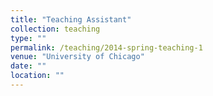 ```yaml
---
title: "Teaching Assistant"
collection: teaching
type: ""
permalink: /teaching/2014-spring-teaching-1
venue: "University of Chicago"
date: ""
location: ""
---
```

